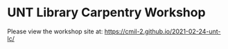 # UNT Library Carpentry Workshop
Please view the workshop site at:
https://cmil-2.github.io/2021-02-24-unt-lc/
